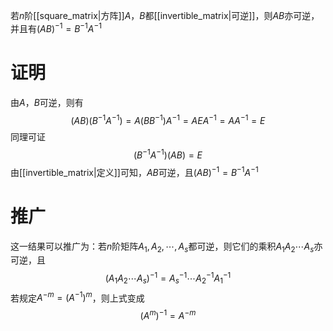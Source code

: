 若$n$阶[[square_matrix|方阵]]$A$，$B$都[[invertible_matrix|可逆]]，则$AB$亦可逆，并且有$(AB)^{-1}=B^{-1}A^{-1}$

# 证明
由$A$，$B$可逆，则有
$$
(AB)(B^{-1}A^{-1})=A(BB^{-1})A^{-1}=AEA^{-1}=AA^{-1}=E
$$
同理可证
$$
(B^{-1}A^{-1})(AB)=E
$$
由[[invertible_matrix|定义]]可知，$AB$可逆，且$(AB)^{-1}=B^{-1}A^{-1}$

# 推广
这一结果可以推广为：若$n$阶矩阵$A_1,A_2,\cdots,A_s$都可逆，则它们的乘积$A_1A_2\cdots A_s$亦可逆，且
$$
(A_1A_2\cdots A_s)^{-1}=A_s^{-1}\cdots A_2^{-1}A_1^{-1}
$$
若规定$A^{-m}=(A^{-1})^m$，则上式变成
$$
(A^m)^{-1}=A^{-m}
$$